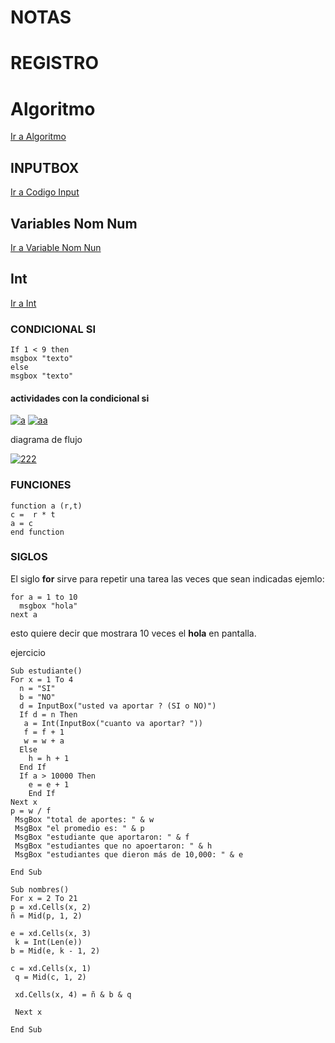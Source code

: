 # NOTAS
# REGISTRO
# Algoritmo
[ Ir a Algoritmo ](algoritmo.md)

## INPUTBOX
[ Ir a Codigo Input ](Input.md)

## Variables Nom Num
[ Ir a Variable Nom Nun ](variableNomNum.md)

## Int
[ Ir a Int](intVB.md)

### CONDICIONAL SI
~~~
If 1 < 9 then 
msgbox "texto"
else 
msgbox "texto"
~~~
#### actividades con la condicional **si**
<a href="https://ibb.co/8KGvcHK"><img src="https://i.ibb.co/8KGvcHK/a.jpg" alt="a" border="0"></a>
<a href="https://ibb.co/dJtzMDj"><img src="https://i.ibb.co/dJtzMDj/aa.jpg" alt="aa" border="0"></a>

diagrama de flujo 

<a href="https://ibb.co/d0tygPp"><img src="https://i.ibb.co/d0tygPp/222.jpg" alt="222" border="0"></a>

### FUNCIONES 
~~~
function a (r,t)
c =  r * t
a = c
end function
~~~

### SIGLOS 
El siglo **for** sirve para repetir una tarea las veces que sean indicadas
ejemlo: 
~~~
for a = 1 to 10
  msgbox "hola"
next a
 ~~~
 esto quiere decir que mostrara 10 veces el **hola** en pantalla.
 
 ejercicio
 ~~~
 Sub estudiante()
 For x = 1 To 4
   n = "SI"
   b = "NO"
   d = InputBox("usted va aportar ? (SI o NO)")
   If d = n Then
    a = Int(InputBox("cuanto va aportar? "))
    f = f + 1
    w = w + a
   Else
     h = h + 1
   End If
   If a > 10000 Then
     e = e + 1
     End If
 Next x
 p = w / f
  MsgBox "total de aportes: " & w
  MsgBox "el promedio es: " & p
  MsgBox "estudiante que aportaron: " & f
  MsgBox "estudiantes que no apoertaron: " & h
  MsgBox "estudiantes que dieron más de 10,000: " & e
  
End Sub
~~~

~~~
Sub nombres()
For x = 2 To 21
p = xd.Cells(x, 2)
ñ = Mid(p, 1, 2)

e = xd.Cells(x, 3)
 k = Int(Len(e))
b = Mid(e, k - 1, 2)

c = xd.Cells(x, 1)
 q = Mid(c, 1, 2)
 
 xd.Cells(x, 4) = ñ & b & q
 
 Next x
 
End Sub
~~~
